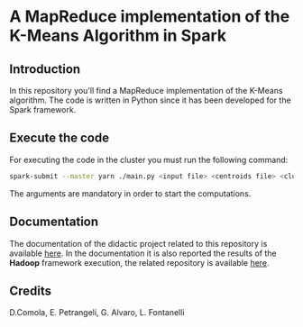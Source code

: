 # A MapReduce implementation of the K-Means Algorithm in Spark

## Introduction
In this repository you'll find a MapReduce implementation of the K-Means algorithm. The code is written in Python since it has been developed for the Spark framework.

## Execute the code
For executing the code in the cluster you must run the following command:
```sh
spark-submit --master yarn ./main.py <input file> <centroids file> <cluster number> <output folder> <max iterations> <min centroids shift>
```
The arguments are mandatory in order to start the computations. 

## Documentation
The documentation of the didactic project related to this repository is available [here](https://github.com/fontanellileonardo/Spark-Kmeans/blob/master/doc/CLOUD_Project_Hadoop___Spark_Documentation.pdf).
In the documentation it is also reported the results of the **Hadoop** framework execution, the related repository is available [here](https://github.com/fontanellileonardo/Hadoop-Kmeans).

## Credits
D.Comola, E. Petrangeli, G. Alvaro, L. Fontanelli
